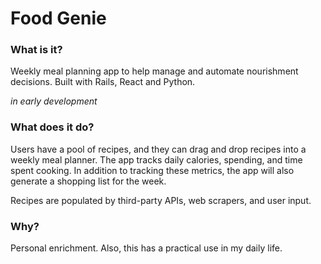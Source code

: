 # Food Genie

### What is it?

Weekly meal planning app to help manage and automate nourishment decisions. Built with Rails, React and Python. 

*in early development*

### What does it do?

Users have a pool of recipes, and they can drag and drop recipes into a weekly meal planner. The app tracks daily calories, spending, and time spent cooking. In addition to tracking these metrics, the app will also generate a shopping list for the week. 

Recipes are populated by third-party APIs, web scrapers, and user input.

### Why?

Personal enrichment. Also, this has a practical use in my daily life. 
